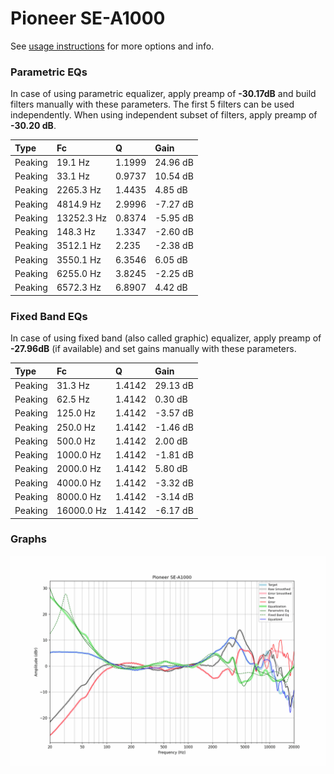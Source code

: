 # Pioneer SE-A1000
See [usage instructions](https://github.com/jaakkopasanen/AutoEq#usage) for more options and info.

### Parametric EQs
In case of using parametric equalizer, apply preamp of **-30.17dB** and build filters manually
with these parameters. The first 5 filters can be used independently.
When using independent subset of filters, apply preamp of **-30.20 dB**.

| Type    | Fc         |      Q | Gain     |
|:--------|:-----------|:-------|:---------|
| Peaking | 19.1 Hz    | 1.1999 | 24.96 dB |
| Peaking | 33.1 Hz    | 0.9737 | 10.54 dB |
| Peaking | 2265.3 Hz  | 1.4435 | 4.85 dB  |
| Peaking | 4814.9 Hz  | 2.9996 | -7.27 dB |
| Peaking | 13252.3 Hz | 0.8374 | -5.95 dB |
| Peaking | 148.3 Hz   | 1.3347 | -2.60 dB |
| Peaking | 3512.1 Hz  | 2.235  | -2.38 dB |
| Peaking | 3550.1 Hz  | 6.3546 | 6.05 dB  |
| Peaking | 6255.0 Hz  | 3.8245 | -2.25 dB |
| Peaking | 6572.3 Hz  | 6.8907 | 4.42 dB  |

### Fixed Band EQs
In case of using fixed band (also called graphic) equalizer, apply preamp of **-27.96dB**
(if available) and set gains manually with these parameters.

| Type    | Fc         |      Q | Gain     |
|:--------|:-----------|:-------|:---------|
| Peaking | 31.3 Hz    | 1.4142 | 29.13 dB |
| Peaking | 62.5 Hz    | 1.4142 | 0.30 dB  |
| Peaking | 125.0 Hz   | 1.4142 | -3.57 dB |
| Peaking | 250.0 Hz   | 1.4142 | -1.46 dB |
| Peaking | 500.0 Hz   | 1.4142 | 2.00 dB  |
| Peaking | 1000.0 Hz  | 1.4142 | -1.81 dB |
| Peaking | 2000.0 Hz  | 1.4142 | 5.80 dB  |
| Peaking | 4000.0 Hz  | 1.4142 | -3.32 dB |
| Peaking | 8000.0 Hz  | 1.4142 | -3.14 dB |
| Peaking | 16000.0 Hz | 1.4142 | -6.17 dB |

### Graphs
![](./Pioneer%20SE-A1000.png)